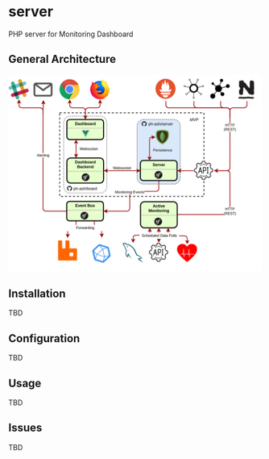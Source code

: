 # server
PHP server for Monitoring Dashboard

## General Architecture

![General Architecture](https://github.com/ph-ash/documentation/blob/master/architecture-server.png)

## Installation

TBD

## Configuration

TBD

## Usage

TBD

## Issues

TBD
